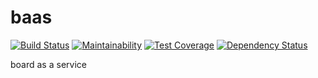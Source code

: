 # baas

[![Build Status](https://travis-ci.org/nadapapa/baas.svg?branch=master)](https://travis-ci.org/nadapapa/baas)
[![Maintainability](https://api.codeclimate.com/v1/badges/3a83fc19158a56561b55/maintainability)](https://codeclimate.com/github/nadapapa/baas/maintainability)
[![Test Coverage](https://api.codeclimate.com/v1/badges/3a83fc19158a56561b55/test_coverage)](https://codeclimate.com/github/nadapapa/baas/test_coverage)
[![Dependency Status](https://www.versioneye.com/user/projects/5960927e6725bd005ca06b21/badge.svg?style=flat-square)](https://www.versioneye.com/user/projects/5960927e6725bd005ca06b21)

board as a service
